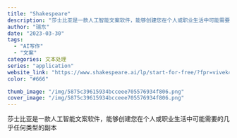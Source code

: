 ```yaml
---
title: "Shakespeare"
description: "莎士比亚是一款人工智能文案软件，能够创建您在个人或职业生活中可能需要的几乎任何类型的副本 "
author: "瑞东"
date: "2023-03-30"
tags:
  - "AI写作"
  - "文案"
categories: 文本处理
series: "application"
website_link: "https://www.shakespeare.ai/lp/start-for-free/?fpr=vivek45"
color: "#666"

thumb_image: "/img/5875c39615934bcceee705576934f806.png"
cover_image: "/img/5875c39615934bcceee705576934f806.png"
---
```


莎士比亚是一款人工智能文案软件，能够创建您在个人或职业生活中可能需要的几乎任何类型的副本 